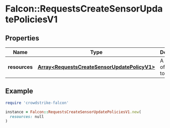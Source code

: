 # Falcon::RequestsCreateSensorUpdatePoliciesV1

## Properties

| Name | Type | Description | Notes |
| ---- | ---- | ----------- | ----- |
| **resources** | [**Array&lt;RequestsCreateSensorUpdatePolicyV1&gt;**](RequestsCreateSensorUpdatePolicyV1.md) | A collection of policies to create |  |

## Example

```ruby
require 'crowdstrike-falcon'

instance = Falcon::RequestsCreateSensorUpdatePoliciesV1.new(
  resources: null
)
```

